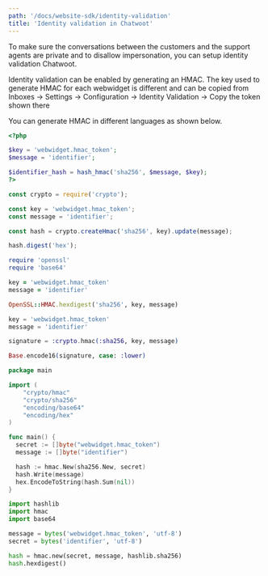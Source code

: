 ```yaml
---
path: '/docs/website-sdk/identity-validation'
title: 'Identity validation in Chatwoot'
---
```


To make sure the conversations between the customers and the support agents are private and to disallow impersonation, you can setup identity validation Chatwoot.

Identity validation can be enabled by generating an HMAC. The key used to generate HMAC for each webwidget is different and can be copied from Inboxes -> Settings -> Configuration -> Identity Validation -> Copy the token shown there

You can generate HMAC in different languages as shown below.


```php
<?php

$key = 'webwidget.hmac_token';
$message = 'identifier';

$identifier_hash = hash_hmac('sha256', $message, $key);
?>
```

```js
const crypto = require('crypto');

const key = 'webwidget.hmac_token';
const message = 'identifier';

const hash = crypto.createHmac('sha256', key).update(message);

hash.digest('hex');
```

```rb
require 'openssl'
require 'base64'

key = 'webwidget.hmac_token'
message = 'identifier'

OpenSSL::HMAC.hexdigest('sha256', key, message)
```

```elixir
key = 'webwidget.hmac_token'
message = 'identifier'

signature = :crypto.hmac(:sha256, key, message)

Base.encode16(signature, case: :lower)
```


```go
package main

import (
	"crypto/hmac"
	"crypto/sha256"
	"encoding/base64"
	"encoding/hex"
)

func main() {
  secret := []byte("webwidget.hmac_token")
  message := []byte("identifier")

  hash := hmac.New(sha256.New, secret)
  hash.Write(message)
  hex.EncodeToString(hash.Sum(nil))
}
```

```py
import hashlib
import hmac
import base64

message = bytes('webwidget.hmac_token', 'utf-8')
secret = bytes('identifier', 'utf-8')

hash = hmac.new(secret, message, hashlib.sha256)
hash.hexdigest()
```
